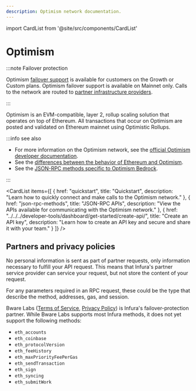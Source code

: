 ```yaml
---
description: Optimism network documentation.
---
```


import CardList from '@site/src/components/CardList'

# Optimism

:::note Failover protection

Optimism [failover support](../../concepts/failover-protection.md) is available for customers on the Growth or Custom plans.
Optimism failover support is available on Mainnet only.
Calls to the network are routed to [partner infrastructure providers](#partners-and-privacy-policies).

:::

Optimism is an EVM-compatible, layer 2, rollup scaling solution that operates on top of Ethereum. All transactions that
occur on Optimism are posted and validated on Ethereum mainnet using Optimistic Rollups.

:::info see also

- For more information on the Optimism network, see the
  [official Optimism developer documentation](https://docs.optimism.io/).
- See the [differences between the behavior of Ethereum and Optimism](https://docs.optimism.io/stack/differences).
- See the [JSON-RPC methods specific to Optimism Bedrock](https://docs.optimism.io/builders/node-operators/json-rpc).

:::

<CardList
  items={[
    {
      href: "quickstart",
      title: "Quickstart",
      description: "Learn how to quickly connect and make calls to the Optimism network."
    },
    {
      href: "json-rpc-methods",
      title: "JSON-RPC APIs",
      description: "View the APIs available for communicating with the Optimism network."
    },
    {
      href: "../../../developer-tools/dashboard/get-started/create-api/",
      title: "Create an API key",
      description: "Learn how to create an API key and secure and share it with your team."
    }
  ]}
/>

## Partners and privacy policies

No personal information is sent as part of partner requests, only information necessary to fulfill your API request. This means that Infura's partner service provider can service your request, but not store the content of your request.

For any parameters required in an RPC request, these could be the type that describe the method, addresses, gas, and session.

Bware Labs ([Terms of Service](https://bwarelabs.com/terms), [Privacy Policy](https://bwarelabs.com/privacy)) is Infura's failover-protection partner. While Bware Labs supports most Infura methods, it does not yet support the following methods:

- `eth_accounts`
- `eth_coinbase`
- `eth_protocolVersion`
- `eth_feeHistory`
- `eth_maxPriorityFeePerGas`
- `eth_sendTransaction`
- `eth_sign`
- `eth_syncing`
- `eth_submitWork`

